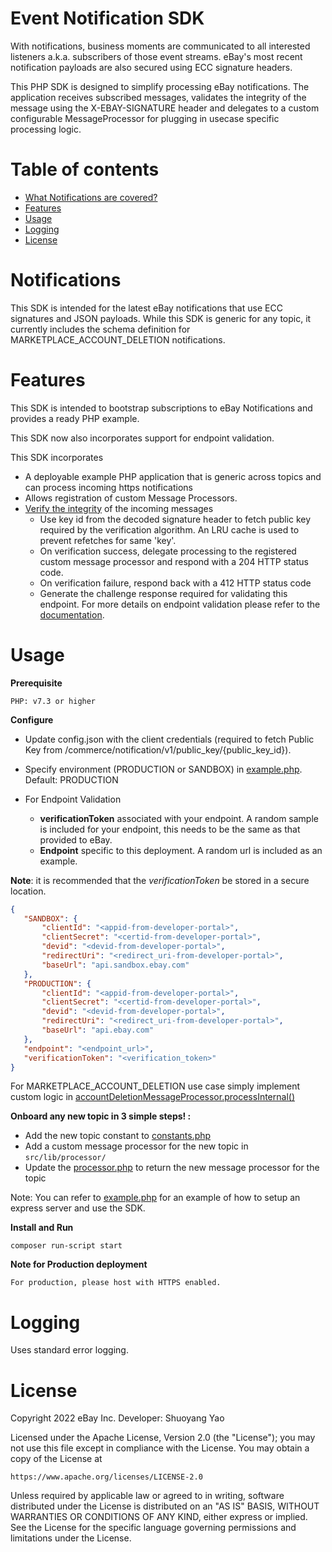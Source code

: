 # Event Notification SDK

With notifications, business moments are communicated to all interested listeners a.k.a. subscribers of those event streams. eBay's most recent notification payloads are also secured using ECC signature headers.

This PHP SDK is designed to simplify processing eBay notifications. The application receives subscribed messages, validates the integrity of the message using the X-EBAY-SIGNATURE header and delegates to a custom configurable MessageProcessor for plugging in usecase specific processing logic.

# Table of contents
  * [What Notifications are covered?](#notifications)
  * [Features](#features)
  * [Usage](#usage)
  * [Logging](#logging)
  * [License](#license)

# Notifications

This SDK is intended for the latest eBay notifications that use ECC signatures and JSON payloads.
While this SDK is generic for any topic, it currently includes the schema definition for MARKETPLACE_ACCOUNT_DELETION notifications.

# Features

This SDK is intended to bootstrap subscriptions to eBay Notifications and provides a ready PHP example.

This SDK now also incorporates support for endpoint validation.

This SDK incorporates

- A deployable example PHP application that is generic across topics and can process incoming https notifications
- Allows registration of custom Message Processors.
- [Verify the integrity](https://github.corp.ebay.com/shuoyao/notification-sdk-php/blob/92d7cc9a6dae51576b2fba92bfa82885ae383a3c/src/lib/validator.php#L39) of the incoming messages
  - Use key id from the decoded signature header to fetch public key required by the verification algorithm. An LRU cache is used to prevent refetches for same 'key'.
  - On verification success, delegate processing to the registered custom message processor and respond with a 204 HTTP status code.
  - On verification failure, respond back with a 412 HTTP status code
  - Generate the challenge response required for validating this endpoint.
For more details on endpoint validation please refer to the [documentation](https://developer.ebay.com/marketplace-account-deletion).

# Usage
**Prerequisite**

```
PHP: v7.3 or higher
```

**Configure**

* Update config.json with the client credentials (required to fetch Public Key from /commerce/notification/v1/public_key/{public_key_id}).
* Specify environment (PRODUCTION or SANDBOX) in [example.php](./src/examples/example.php). Default: PRODUCTION

* For Endpoint Validation
  * **verificationToken** associated with your endpoint. A random sample is included for your endpoint, this needs to be the same as that provided to eBay.
  * **Endpoint** specific to this deployment. A random url is included as an example.

**Note**: it is recommended that the _verificationToken_ be stored in a secure location.

```json
{
   "SANDBOX": {
       "clientId": "<appid-from-developer-portal>",
       "clientSecret": "<certid-from-developer-portal>",
       "devid": "<devid-from-developer-portal>",
       "redirectUri": "<redirect_uri-from-developer-portal>",
       "baseUrl": "api.sandbox.ebay.com"
   },
   "PRODUCTION": {
       "clientId": "<appid-from-developer-portal>",
       "clientSecret": "<certid-from-developer-portal>",
       "devid": "<devid-from-developer-portal>",
       "redirectUri": "<redirect_uri-from-developer-portal>",
       "baseUrl": "api.ebay.com"
   },
   "endpoint": "<endpoint_url>",
   "verificationToken": "<verification_token>"
}
```

For MARKETPLACE_ACCOUNT_DELETION use case simply implement custom logic in [accountDeletionMessageProcessor.processInternal()](./src/lib/processor/accountDeletionMessageProcessor.php)

**Onboard any new topic in 3 simple steps! :**

- Add the new topic constant to [constants.php](src/lib/constants.php)
- Add a custom message processor for the new topic in `src/lib/processor/`
- Update the [processor.php](src/lib/processor/processor.php) to return the new message processor for the topic

Note: You can refer to [example.php](src/examples/example.php) for an example of how to setup an express server and use the SDK.

**Install and Run**

```shell
composer run-script start
```

**Note for Production deployment**

```
For production, please host with HTTPS enabled.
```

# Logging

Uses standard error logging.

# License

Copyright 2022 eBay Inc.
Developer: Shuoyang Yao

Licensed under the Apache License, Version 2.0 (the "License");
you may not use this file except in compliance with the License.
You may obtain a copy of the License at

    https://www.apache.org/licenses/LICENSE-2.0

Unless required by applicable law or agreed to in writing, software
distributed under the License is distributed on an "AS IS" BASIS,
WITHOUT WARRANTIES OR CONDITIONS OF ANY KIND, either express or implied.
See the License for the specific language governing permissions and
limitations under the License.
